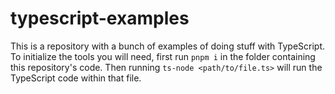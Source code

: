 # typescript-examples
This is a repository with a bunch of examples of doing stuff with TypeScript.
To initialize the tools you will need, first run `pnpm i` in the folder containing this repository's code.
Then running `ts-node <path/to/file.ts>` will run the TypeScript code within that file.
